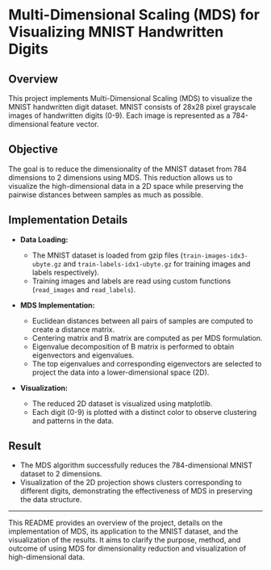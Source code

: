 # Multi-Dimensional Scaling (MDS) for Visualizing MNIST Handwritten Digits

## Overview
This project implements Multi-Dimensional Scaling (MDS) to visualize the MNIST handwritten digit dataset. MNIST consists of 28x28 pixel grayscale images of handwritten digits (0-9). Each image is represented as a 784-dimensional feature vector.

## Objective
The goal is to reduce the dimensionality of the MNIST dataset from 784 dimensions to 2 dimensions using MDS. This reduction allows us to visualize the high-dimensional data in a 2D space while preserving the pairwise distances between samples as much as possible.

## Implementation Details
- **Data Loading:**
  - The MNIST dataset is loaded from gzip files (`train-images-idx3-ubyte.gz` and `train-labels-idx1-ubyte.gz` for training images and labels respectively).
  - Training images and labels are read using custom functions (`read_images` and `read_labels`).

- **MDS Implementation:**
  - Euclidean distances between all pairs of samples are computed to create a distance matrix.
  - Centering matrix and B matrix are computed as per MDS formulation.
  - Eigenvalue decomposition of B matrix is performed to obtain eigenvectors and eigenvalues.
  - The top eigenvalues and corresponding eigenvectors are selected to project the data into a lower-dimensional space (2D).

- **Visualization:**
  - The reduced 2D dataset is visualized using matplotlib.
  - Each digit (0-9) is plotted with a distinct color to observe clustering and patterns in the data.

## Result
- The MDS algorithm successfully reduces the 784-dimensional MNIST dataset to 2 dimensions.
- Visualization of the 2D projection shows clusters corresponding to different digits, demonstrating the effectiveness of MDS in preserving the data structure.


---

This README provides an overview of the project, details on the implementation of MDS, its application to the MNIST dataset, and the visualization of the results. It aims to clarify the purpose, method, and outcome of using MDS for dimensionality reduction and visualization of high-dimensional data.

